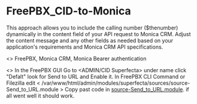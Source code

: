 # FreePBX_CID-to-Monica
This approach allows you to include the calling number ($thenumber) dynamically in the content field of your API request to Monica CRM. Adjust the content message and any other fields as needed based on your application's requirements and Monica CRM API specifications.

<<Requirement>>
   FreePBX,
   Monica CRM,
   Monica Bearer authentication
   

<<INSTALL>>
   In the FreePBX GUI Go to <ADMIN/CID Superfecta> under name click "Defalt" look for Send to URL and Enable it. 
    In FreePBX CLI Command or Filezilla edit < /var/www/html/admin/modules/superfecta/sources/source-Send_to_URL.module > Copy past code in [source-Send_to_URL.module](https://github.com/basskillin/CID-to-Monica_FreePBX/blob/main/source-Send_to_URL.module). if all went well it should work. 
